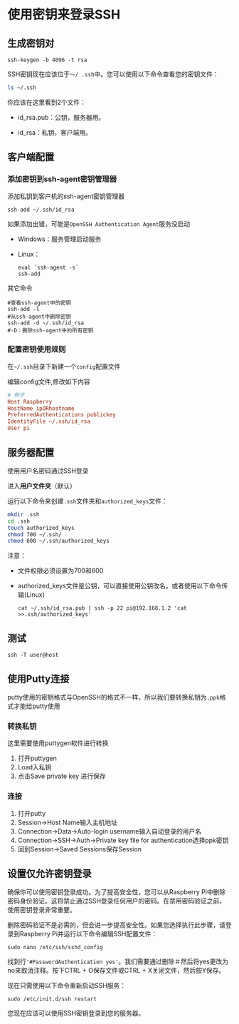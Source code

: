 # 使用密钥来登录SSH

## 生成密钥对

```shell
ssh-keygen -b 4096 -t rsa
```

SSH密钥现在应该位于`〜/ .ssh`中。您可以使用以下命令查看您的密钥文件：

```sh
ls ~/.ssh
```

你应该在这里看到2个文件：

* id_rsa.pub：公钥，服务器用。

* id_rsa：私钥，客户端用。

## 客户端配置

### 添加密钥到ssh-agent密钥管理器

添加私钥到客户机的ssh-agent密钥管理器

```shell
ssh-add ~/.ssh/id_rsa
```

如果添加出错，可能是`OpenSSH Authentication Agent`服务没启动

- Windows：服务管理启动服务

- Linux：

  ```shell
  eval `ssh-agent -s`
  ssh-add
  ```

其它命令

```shell
#查看ssh-agent中的密钥
ssh-add -l
#从ssh-agent中删除密钥
ssh-add -d ~/.ssh/id_rsa
#-D：删除ssh-agent中的所有密钥
```

### 配置密钥使用规则

在`~/.ssh`目录下新建一个`config`配置文件

编辑config文件,修改如下内容

```ini
# 例子
Host Raspberry
HostName ipORhostname
PreferredAuthentications publickey
IdentityFile ~/.ssh/id_rsa
User pi
```

## 服务器配置

使用用户名密码通过SSH登录

进入**用户文件夹**（默认）

运行以下命令来创建`.ssh`文件夹和`authorized_keys`文件：

```sh
mkdir .ssh
cd .ssh
touch authorized_keys
chmod 700 ~/.ssh/
chmod 600 ~/.ssh/authorized_keys
```

注意：

* 文件权限必须设置为700和600

* authorized_keys文件是公钥，可以直接使用公钥改名，或者使用以下命令传输(Linux)

  ```shell
  cat ~/.ssh/id_rsa.pub | ssh -p 22 pi@192.168.1.2 'cat >>.ssh/authorized_keys'
  ```

## 测试

```shell
ssh -T user@host
```

## 使用Putty连接

putty使用的密钥格式与OpenSSH的格式不一样，所以我们要转换私钥为`.ppk`格式才能给putty使用

### 转换私钥

这里需要使用puttygen软件进行转换

1. 打开puttygen
2. Load入私钥
3. 点击Save private key 进行保存

### 连接

1. 打开putty
2. Session->Host Name输入主机地址
3. Connection->Data->Auto-login username输入自动登录的用户名
4. Connection->SSH->Auth->Private key file for authentication选择ppk密钥
5. 回到Session->Saved Sessions保存Session

## 设置仅允许密钥登录

确保你可以使用密钥登录成功。为了提高安全性，您可以从Raspberry Pi中删除密码身份验证。这将禁止通过SSH登录任何用户的密码。在禁用密码验证之前，使用密钥登录非常重要。

删除密码验证不是必需的，但会进一步提高安全性。如果您选择执行此步骤，请登录到Raspberry Pi并运行以下命令编辑SSH配置文件：

```shell
sudo nano /etc/ssh/sshd_config
```

找到行`'#PasswordAuthentication yes'`。我们需要通过删除＃然后将yes更改为no来取消注释。按下CTRL + O保存文件或CTRL + X关闭文件，然后按Y保存。

现在只需使用以下命令重新启动SSH服务：

```shell
sudo /etc/init.d/ssh restart
```

您现在应该可以使用SSH密钥登录到您的服务器。